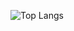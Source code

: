![Top Langs](https://github-readme-stats.vercel.app/api/top-langs/?username=mariebbz&layout=compact&theme=radical)

